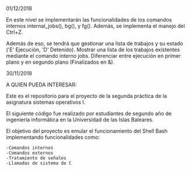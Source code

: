 01/12/2018

En este nivel se implementarán las funcionalidades de los comandos internos internal_jobs(), bg(), y fg(). Además, se implementa el manejo del Ctrl+Z.

Además de eso, se tendrá que gestionar una lista de trabajos y su estado ('E' Ejecución, 'D' Detenido). Mostrar una lista de los trabajos existentes mediante el comando interno jobs. Diferenciar entre ejecución en primer plano y en segundo plano (Finalizados en &).

30/11/2018

A QUIEN PUEDA INTERESAR:

Este es el repositorio para el proyecto de la segunda práctica de la asignatura sistemas operativos I.

El siguiente código fue realizado por estudiantes de segundo año de ingeniería informática en la Universidad de las Islas Baleares.

El objetivo del proyecto es emular el funcionamiento del Shell Bash implementando funcionalidades como:

	-Comandos internos
	-Comandos externos
	-Tratamiento de señales
	-Llamadas de sistema de C

